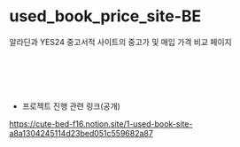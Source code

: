 # used_book_price_site-BE


알라딘과 YES24 중고서적 사이트의 중고가 및 매입 가격 비교 페이지



<br>
<br>
<br>
<br>


- 프로젝트 진행 관련 링크(공개)


https://cute-bed-f16.notion.site/1-used-book-site-a8a1304245114d23bed051c559682a87
